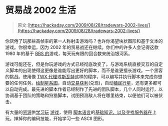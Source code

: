 # 贸易战 2002 生活

> 原文:[https://hackaday.com/2009/08/28/tradewars-2002-lives/](https://hackaday.com/2009/08/28/tradewars-2002-lives/)

你厌倦了玩那些高帧率的第一人称射击游戏吗？也许你渴望块状图形和基于文本的游戏。你很幸运，因为 2002 年的贸易战还在继续。你们中的许多人会记得这款 1980 年的基于 [BBS 的](http://en.wikipedia.org/wiki/Bulletin_Board_System)游戏，每天玩有限的回合数来统治银河系。

游戏可能还在，但是你玩游戏的方式已经彻底改变了。与游戏系统直接交互的自定义脚本的出现使得这更像是谁能写出更好的脚本，而不是谁更擅长游戏。一个黑客的挑战。使用像 [TWX 代理](http://code.google.com/p/twxproxy-ep/)或[斯瓦特](http://www.swath.net/)这样的程序，可以编写并执行脚本来完成你想要的任何任务。[绘制星系图](http://www.classictw.com/viewtopic.php?f=15&t=17291&st=0&sk=t&sd=a)，自动[交易获利](http://www.grimytrader.com/GrimyScriptSearch.cfm?link_id=238)(兑现)，自动[殖民行星](http://www.classictw.com/viewtopic.php?f=15&t=17915&view=next)，还有更多都可以自动完成。最先进的脚本作者已经制作了先进的团队脚本，几个人同时运行，以协调基于团队的策略和狩猎脚本，试图预测敌人将在哪里结束，以便他们可以被伏击。

有大量的[资源](http://www.navhaz.com/forums/index.php)供[学习玩](http://www.classictw.com/index.php) [游戏](http://tw-cabal.navhaz.com/strategy.html)，使用 [脚本语言](http://tw-cabal.navhaz.com/scripts.html)的[基础知识，以及寻找](http://www.navhaz.com/articles/scripting_101.htm)[服务器在](http://www.classictw.com/viewforum.php?f=19)上玩。掸掉你的编码技能，开始学习一些 ASCII 图形。